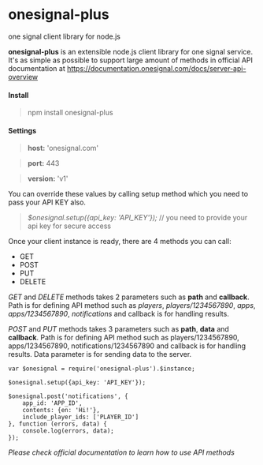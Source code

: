 # onesignal-plus
one signal client library for node.js

**onesignal-plus** is an extensible node.js client library for one signal service.
It's as simple as possible to support large amount of methods in official API documentation at https://documentation.onesignal.com/docs/server-api-overview

#### Install

> npm install onesignal-plus

#### Settings

> **host:** 'onesignal.com'

> **port:** 443

> **version:** 'v1'

You can override these values by calling setup method which you need to pass your API KEY also.

> *$onesignal.setup({api_key: 'API_KEY'});* // you need to provide your api key for secure access

Once your client instance is ready, there are 4 methods you can call:

- GET
- POST
- PUT
- DELETE

*GET* and *DELETE* methods takes 2 parameters such as **path** and **callback**.
Path is for defining API method such as *players*, *players/1234567890*, *apps*, *apps/1234567890*, *notifications* and callback is for handling results.

*POST* and *PUT* methods takes 3 parameters such as **path**, **data** and **callback**.
Path is for defining API method such as players/1234567890, apps/1234567890, notifications/1234567890 and callback is for handling results.
Data parameter is for sending data to the server.

    var $onesignal = require('onesignal-plus').$instance;

    $onesignal.setup({api_key: 'API_KEY'});

    $onesignal.post('notifications', {
        app_id: 'APP_ID',
        contents: {en: 'Hi!'},
        include_player_ids: ['PLAYER_ID']
    }, function (errors, data) {
        console.log(errors, data);
    });

*Please check official documentation to learn how to use API methods*
